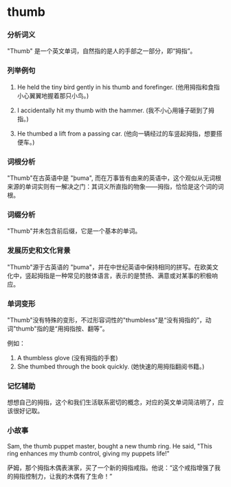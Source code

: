 # thumb

### 分析词义

  

"Thumb" 是一个英文单词，自然指的是人的手部之一部分，即“拇指”。

  

### 列举例句

  

1.  He held the tiny bird gently in his thumb and forefinger. (他用拇指和食指小心翼翼地握着那只小鸟。)
    
      
    
2.  I accidentally hit my thumb with the hammer. (我不小心用锤子砸到了拇指。)
    
      
    
3.  He thumbed a lift from a passing car. (他向一辆经过的车竖起拇指，想要搭便车。)
    
      
    

  

### 词根分析

  

"Thumb"在古英语中是 "þuma", 而在万事皆有由来的英语中，这个观似从无词根来源的单词实则有一解决之门：其词义所直指的物象——拇指，恰恰是这个词的词根<wink>。

  

### 词缀分析

  

"Thumb"并未包含前后缀，它是一个基本的单词。

  

### 发展历史和文化背景

  

"Thumb"源于古英语的 "þuma"，并在中世纪英语中保持相同的拼写。在欧美文化中，竖起拇指是一种常见的肢体语言，表示的是赞扬、满意或对某事的积极响应。

  

### 单词变形

  

"Thumb"没有特殊的变形，不过形容词性的"thumbless"是“没有拇指的”，动词"thumb"指的是“用拇指按、翻等”。

  

例如：

  

1.  A thumbless glove (没有拇指的手套)
2.  She thumbed through the book quickly. (她快速的用拇指翻阅书籍。)

  

### 记忆辅助

  

想想自己的拇指，这个和我们生活联系密切的概念，对应的英文单词简洁明了，应该很好记取。

  

### 小故事

  

Sam, the thumb puppet master, bought a new thumb ring. He said, "This ring enhances my thumb control, giving my puppets life!"

  

萨姆，那个拇指木偶表演家，买了一个新的拇指戒指。他说：“这个戒指增强了我的拇指控制力，让我的木偶有了生命！”
